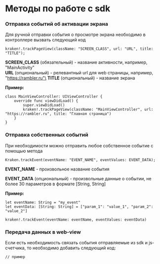 # Методы по работе с sdk

### Отправка событий об активации экрана

Для ручной отправки события о просмотре экрана необходимо в контроллере вызвать следующий код

```
kraken!.trackPageView(className: "SCREEN_CLASS", url: "URL", title: "TITLE");
```

**SCREEN\_CLASS** (обязательный) - название активности, например, "MainActivity"\
**URL** (опциональный) - релевантный url для web страницы, например, "https://rambler.ru"\
**TITLE** (опциональный) - название экрана

**Пример:**

```
class MainViewController: UIViewController {
    override func viewDidLoad() {
        super.viewDidLoad()
        kraken!.trackPageView(className: "MainViewController", url: "https://rambler.ru", title: "Главная страница")
    }
}
```

### Отправка собственных событий

При необходимости можно отправить любое собственное событие с помощью метода

```
Kraken.trackEvent(eventName: "EVENT_NAME", eventValues: EVENT_DATA);
```

**EVENT\_NAME** - произвольное название события

**EVENT\_DATA** (опциональный) - произвольные данные о событии, не более 30 параметров в формате \[String, String]

**Пример:**

```
let eventName: String = "my_event"
let eventData: [String: String] = ["param_1": "value_1", "param_2": "value_2"]

kraken!.trackEvent(eventName: eventName, eventValues: eventData)
```

### Передача данных в web-view

Если есть необходимость связать события отправляемые из sdk и js-счетчика, то необходимо добавить следующий код:

```
// пример
```

